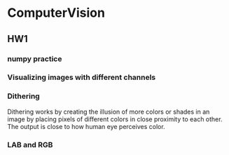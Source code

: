 # ComputerVision


## HW1
### numpy practice

### Visualizing images with different channels

### Dithering
Dithering works by creating the illusion of more colors or shades in an image by placing pixels of different colors in close proximity to each other. The output is close to how human eye perceives color.

### LAB and RGB
